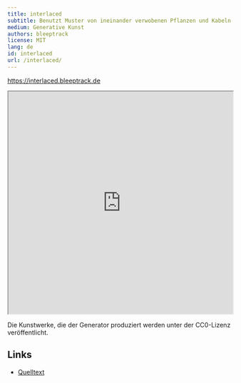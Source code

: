 ```yaml
---
title: interlaced
subtitle: Benutzt Muster von ineinander verwobenen Pflanzen und Kabeln, um spielerisch zu zeigen, dass Technologie und Natur in Harmonie koexistieren können.
medium: Generative Kunst
authors: bleeptrack
license: MIT
lang: de
id: interlaced
url: /interlaced/
---
```


<https://interlaced.bleeptrack.de>

<iframe src="https://interlaced.bleeptrack.de" width="100%" height="500" ></iframe>

Die Kunstwerke, die der Generator produziert werden unter der CC0-Lizenz veröffentlicht.

## Links

- [Quelltext](https://github.com/bleeptrack/interlaced)

